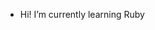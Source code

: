 - Hi! I’m currently learning Ruby

<!---
vasetar/vasetar is a ✨ special ✨ repository because its `README.md` (this file) appears on your GitHub profile.
You can click the Preview link to take a look at your changes.
--->
